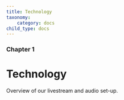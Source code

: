 ```yaml
---
title: Technology
taxonomy:
    category: docs
child_type: docs
---
```


### Chapter 1

# Technology

Overview of our livestream and audio set-up.
